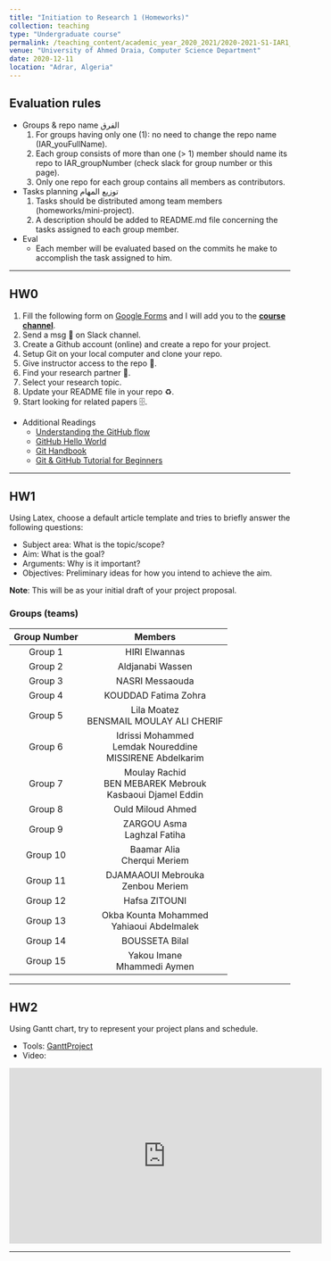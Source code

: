 ```yaml
---
title: "Initiation to Research 1 (Homeworks)"
collection: teaching
type: "Undergraduate course"
permalink: /teaching_content/academic_year_2020_2021/2020-2021-S1-IAR1_HW
venue: "University of Ahmed Draia, Computer Science Department"
date: 2020-12-11
location: "Adrar, Algeria"
---
```


## Evaluation rules
* Groups & repo name الفرق
    1. For groups having only one (1): no need to change the repo name (IAR_youFullName).
    1. Each group consists of more than one (> 1) member should name its repo to IAR_groupNumber (check slack for group number or this page).
    1. Only one repo for each group contains all members as contributors.
* Tasks planning توزيع المهام
    1. Tasks should be distributed among team members (homeworks/mini-project).
    1. A description should be added to README.md file concerning the tasks assigned to each group member.
* Eval
    * Each member will be evaluated based on the commits he make to accomplish the task assigned to him.

***
## HW0
1. Fill the following form on [Google Forms](https://forms.gle/pfNxE2LNmzNZU89d9) and I will add you to the **[course channel]()**.
1. Send a msg 🔔 on Slack channel.
1. Create a Github account (online) and create a repo for your project. 
1. Setup Git on your local computer and clone your repo.
1. Give instructor access to the repo 📨.
1. Find your research partner 🤝.
1. Select your research topic.
1. Update your README file in your repo ♻️.
1. Start looking for related papers 🗄️.

* Additional Readings
    * [Understanding the GitHub flow](https://guides.github.com/introduction/flow/)
    * [GitHub Hello World](https://guides.github.com/activities/hello-world/)
    * [Git Handbook](https://guides.github.com/introduction/git-handbook/)
    * [Git & GitHub Tutorial for Beginners](https://www.youtube.com/watch?v=3RjQznt-8kE&list=PL4cUxeGkcC9goXbgTDQ0n_4TBzOO0ocPR) 

***
## HW1
Using Latex, choose a default article template and tries to briefly answer the following questions:
* Subject area: What is the topic/scope?
* Aim: What is the goal?
* Arguments: Why is it important?
* Objectives: Preliminary ideas for how you intend to achieve the aim.

**Note**: This will be as your initial draft of your project proposal.
### Groups (teams)

| Group Number | Members |
|:----------------:|:----------------:|
| Group 1 | HIRI Elwannas |
| Group 2 | Aldjanabi Wassen |
| Group 3 | NASRI Messaouda |
| Group 4 | KOUDDAD Fatima Zohra |
| Group 5 | Lila Moatez<br>BENSMAIL MOULAY ALI CHERIF |
| Group 6 | Idrissi Mohammed<br>Lemdak Noureddine<br>MISSIRENE Abdelkarim |
| Group 7 | Moulay Rachid<br>BEN MEBAREK Mebrouk<br>Kasbaoui Djamel Eddin |
| Group 8 | Ould Miloud Ahmed |
| Group 9 | ZARGOU Asma<br>Laghzal Fatiha |
| Group 10 | Baamar Alia<br>Cherqui Meriem |
| Group 11 | DJAMAAOUI Mebrouka<br>Zenbou Meriem |
| Group 12 | Hafsa ZITOUNI |
| Group 13 | Okba Kounta Mohammed<br>Yahiaoui Abdelmalek |
| Group 14 | BOUSSETA Bilal  |
| Group 15 | Yakou Imane<br>Mhammedi Aymen |

***
## HW2
Using Gantt chart, try to represent your project plans and schedule.
* Tools: [GanttProject](https://www.ganttproject.biz)
* Video: 
<iframe width="560" height="315" src="https://www.youtube.com/embed/5rHCSa5ad34" frameborder="0" allow="accelerometer; autoplay; clipboard-write; encrypted-media; gyroscope; picture-in-picture" allowfullscreen></iframe>

***